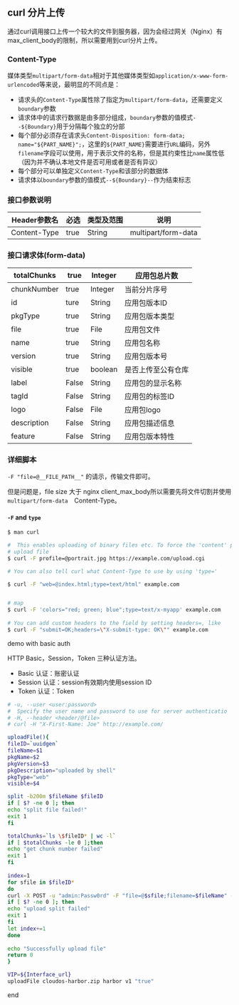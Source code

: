 ## curl 分片上传

通过curl调用接口上传一个较大的文件到服务器，因为会经过网关（Nginx）有max_client_body的限制，所以需要用到curl分片上传。

### Content-Type

媒体类型`multipart/form-data`相对于其他媒体类型如`application/x-www-form-urlencoded`等来说，最明显的不同点是：

- 请求头的`Content-Type`属性除了指定为`multipart/form-data`，还需要定义`boundary`参数
- 请求体中的请求行数据是由多部分组成，`boundary`参数的值模式`--${Boundary}`用于分隔每个独立的分部
- 每个部分必须存在请求头`Content-Disposition: form-data; name="${PART_NAME}";`，这里的`${PART_NAME}`需要进行`URL`编码，另外`filename`字段可以使用，用于表示文件的名称，但是其约束性比`name`属性低（因为并不确认本地文件是否可用或者是否有异议）
- 每个部分可以单独定义`Content-Type`和该部分的数据体
- 请求体以`boundary`参数的值模式`--${Boundary}--`作为结束标志



### 接口参数说明

| Header参数名 | 必选 | 类型及范围 | 说明                |
| ------------ | ---- | ---------- | ------------------- |
| Content-Type | true | String     | multipart/form-data |

### 接口请求体(form-data)

| totalChunks | true  | Integer | 应用包总片数       |
| ----------- | ----- | ------- | ------------------ |
| chunkNumber | true  | Integer | 当前分片序号       |
| id          | ture  | String  | 应用包版本ID       |
| pkgType     | true  | String  | 应用包版本类型     |
| file        | true  | File    | 应用包文件         |
| name        | true  | String  | 应用包名称         |
| version     | true  | String  | 应用包版本号       |
| visible     | true  | boolean | 是否上传至公有仓库 |
| label       | False | String  | 应用包的显示名称   |
| tagId       | False | String  | 应用包的标签ID     |
| logo        | False | File    | 应用包logo         |
| description | False | String  | 应用包描述信息     |
| feature     | False | String  | 应用包版本特性     |

 

### 详细脚本

`-F "file=@__FILE_PATH__"` 的请示，传输文件即可。

但是问题是，file size 大于 nginx client_max_body所以需要先将文件切割并使用 `multipart/form-data  `Content-Type。

#### `-F` and `type`

```bash
$ man curl

#  This enables uploading of binary files etc. To force the 'content' part to be a file, prefix the file  name  with an  @  sign.  T
# upload file
$ curl -F profile=@portrait.jpg https://example.com/upload.cgi

# You can also tell curl what Content-Type to use by using 'type='

$ curl -F "web=@index.html;type=text/html" example.com


# map
$ curl -F 'colors="red; green; blue";type=text/x-myapp' example.com
 
# You can add custom headers to the field by setting headers=, like
$ curl -F "submit=OK;headers=\"X-submit-type: OK\"" example.com

```



demo with basic auth

HTTP Basic，Session，Token 三种认证方法。

- Basic 认证：账密认证
- Session 认证：session有效期内使用session ID
- Token 认证：Token

```bash
# -u, --user <user:password>
#  Specify the user name and password to use for server authenticatio
# -H, --header <header/@file>
# curl -H "X-First-Name: Joe" http://example.com/

uploadFile(){
fileID=`uuidgen`
fileName=$1
pkgName=$2
pkgVersion=$3
pkgDescription="uploaded by shell"
pkgType="web"
visible=$4

split -b200m $fileName $fileID 
if [ $? -ne 0 ]; then
echo "split file failed!"
exit 1
fi

totalChunks=`ls \$fileID* | wc -l`
if [ $totalChunks -le 0 ];then
echo "get chunk number failed"
exit 1
fi
     
index=1
for sfile in $fileID*
do
curl -X POST -u "admin:Passw0rd" -F "file=@$sfile;filename=$fileName" -F "totalChunks=$totalChunks" -F "chunkNumber=$index" -F "id=$fileID" -F "name=$pkgName" -F "version=$pkgVersion" -F "description=$pkgDescription" -F "visible=$visible" -F "pkgType=$pkgType" http://$VIP/api/packages 
if [ $? -ne 0 ]; then
echo "upload split failed"
exit 1
fi
let index+=1
done
 
echo "Successfully upload file"
return 0
}

VIP=${Interface_url}
uploadFile cloudos-harbor.zip harbor v1 "true" 

```

end

